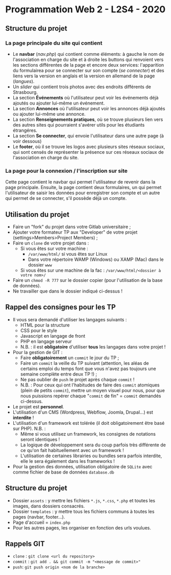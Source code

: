 # Programmation Web 2 - L2S4 - 2020

## Structure du projet
### La page principale du site qui contient
* Le **navbar** (*nav.php*) qui contient comme éléments: à gauche le nom de l'association en charge du site et à droite les buttons qui renvoient vers les sections différentes de la page et encore deux services: l'apparition du formulairea pour se connecter sur son compte (*se connecter*) et des liens vers la version en anglais et la version en allemand de la page (*langues*).
* Un *slider* qui contient trois photos avec des endroits différents de Strasbourg.
* La section **Événements** où l'utilisateur peut voir les événements déjà ajoutés ou ajouter lui-même un événement.
* La section **Annonces** où l'utilisateur peut voir les annonces déjà ajoutés ou ajouter lui-même une annonce. 
* La section **Renseignements pratiques**, où se trouve plusieurs lien vers des autres sites qui pourraient s'avérer utils pour les étudiants étrangéres.
* La section **Se connecter**, qui envoie l'utilisateur dans une autre page (à voir dessous)
* Le **footer**, où il se trouve les logos avec plusieurs sites réseaux sociaux, qui sont censés de représenter la présence sur ces réseaux sociaux de l'association en charge du site.

### La page pour la connexion / l'inscription sur site
Cette page contient le navbar qui permet l'utilisateur de revenir dans la page principale. Ensuite, la page contient deux formulaires, un qui permet l'utilisateur de saisir les données pour enregistrer son compte et un autre qui permet de se connecter, s'il possède déjà un compte. 

## Utilisation du projet

* Faire un "fork" du projet dans votre Gitlab universitaire ;
* Ajouter votre formateur TP aux "Developer" de votre projet (settings>Members>Project Members) ;
* Faire un `clone` de votre projet dans :
    * Si vous êtes sur votre machine :
        * `/var/www/html/` si vous êtes sur Linux
        * Dans votre répertoire WAMP (Windows) ou XAMP (Mac) dans le dossier `www`
    * Si vous êtes sur une machine de la fac : `/var/www/html/<dossier à votre nom>/`
* Faire un `chmod -R 777` sur le dossier copier (pour l'utilisation de la base de données).
* Ne travailler que dans le dossier indiqué ci-dessus !

## Rappel des consignes pour les TP

* Il vous sera demandé d'utiliser les langages suivants :
    * HTML pour la structure
    * CSS pour le style
    * Javascript en langage de front
    * PHP en langage serveur
    * N.B. : il est **obligatoire** d'utiliser **tous** les langages dans votre projet !
* Pour la gestion de GIT :
    * Faire **obligatoirement** un `commit` le jour du TP ;
    * Faire un `commit` la veille du TP suivant (attention, les aléas de certains emploi du temps font que vous n'avez pas toujours une semaine complète entre deux TP !) ;
    * Ne pas oublier de `push` le projet après chaque `commit` !
    * N.B. : Pour ceux qui ont l'habitudes de faire des `commit` atomiques (plein de petits `commit`), mettre un moyen visuel pour nous, pour que nous puissions repérer chaque "`commit` de fin" = `commit` demandés ci-dessus. 
* Le projet est **personnel**.
* L'utilisation d'un CMS (Wordpress, Webflow, Joomla, Drupal...) est **interdite** !
* L'utilisation d'un framework est tolérée (il doit obligatoirement être basé sur PHP). N.B. :
    * Même si vous utilisez un framework, les consignes de notations seront identiques !
    * La logique de développement sera du coup parfois très différente de ce qu'on fait habituellement avec un framework !
    * L'utilisation de certaines librairies ou bundles sera parfois interdite, elle le sera également dans les frameworks !
* Pour la gestion des données, utilisation obligatoire de `SQLite` avec comme fichier de base de données `database.db` 

## Structure du projet

* Dossier `assets` : y mettre les fichiers `*.js`, `*.css`, `*.php` et toutes les images, dans dossiers consacrés.
* Dossier `templates` : y mettre tous les fichiers communs à toutes les pages (navbar, footer...).
* Page d'accueil = `index.php`
* Pour les autres pages, les organiser en fonction des urls voulues.

## Rappels GIT

* `clone` : `git clone <url du repository>`
* `commit` : `git add . && git commit -m "<message de commit>"`
* `push`: `git push origin <nom de la branche>`

